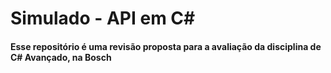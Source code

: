 # Simulado - API em C#

#### Esse repositório é uma revisão proposta para a avaliação da disciplina de C# Avançado, na Bosch

